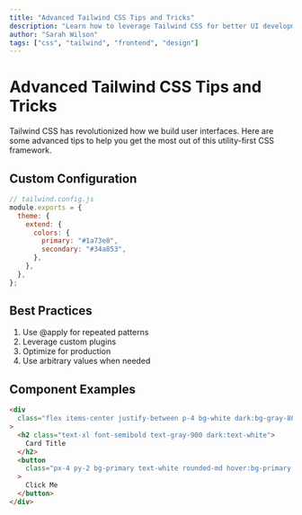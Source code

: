 ```yaml
---
title: "Advanced Tailwind CSS Tips and Tricks"
description: "Learn how to leverage Tailwind CSS for better UI development"
author: "Sarah Wilson"
tags: ["css", "tailwind", "frontend", "design"]
---
```


# Advanced Tailwind CSS Tips and Tricks

Tailwind CSS has revolutionized how we build user interfaces. Here are some advanced tips to help you get the most out of this utility-first CSS framework.

## Custom Configuration

```javascript
// tailwind.config.js
module.exports = {
  theme: {
    extend: {
      colors: {
        primary: "#1a73e8",
        secondary: "#34a853",
      },
    },
  },
};
```

## Best Practices

1. Use @apply for repeated patterns
2. Leverage custom plugins
3. Optimize for production
4. Use arbitrary values when needed

## Component Examples

```html
<div
  class="flex items-center justify-between p-4 bg-white dark:bg-gray-800 rounded-lg shadow-sm"
>
  <h2 class="text-xl font-semibold text-gray-900 dark:text-white">
    Card Title
  </h2>
  <button
    class="px-4 py-2 bg-primary text-white rounded-md hover:bg-primary-dark"
  >
    Click Me
  </button>
</div>
```
